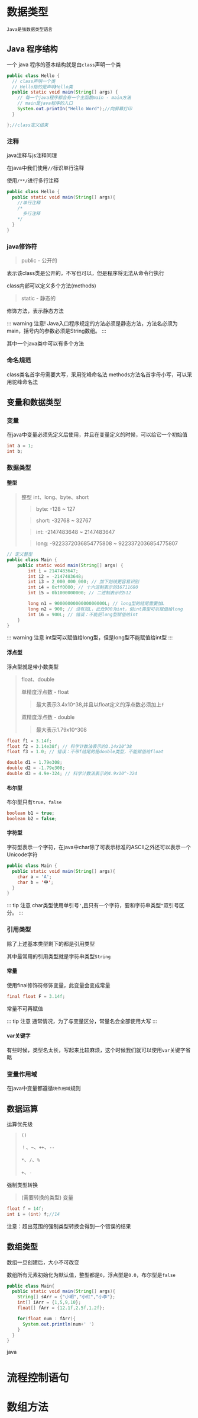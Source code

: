 <!-- 快速入门 -->

# 数据类型

`Java是强数据类型语言`

## Java 程序结构

一个 java 程序的基本结构就是由`class`声明一个类

```java
public class Hello {
  // class声明一个类
  // Hello指的是声明Hello类
  public static void main(String[] args) {
    // 每一个java程序都会有一个主函数main - main方法
    // main是java程序的入口
    System.out.printIn("Hello Word");//向屏幕打印
  }

};//class定义结束
```

### 注释

java注释与js注释同理

在java中我们使用`//`标识单行注释

使用`/**/`进行多行注释

```java
public class Hello {
  public static void main(String[] args){
    //单行注释
    /*
      多行注释
    */
  }
}
```

### java修饰符

> public - 公开的

表示该class类是公开的，不写也可以，但是程序将无法从命令行执行

class内部可以定义多个方法(methods)

> static - 静态的

修饰方法，表示静态方法

::: warning 注意!
Java入口程序规定的方法必须是静态方法，方法名必须为main，括号内的参数必须是String数组。
:::

其中一个java类中可以有多个方法

### 命名规范

class类名首字母需要大写，采用驼峰命名法
methods方法名首字母小写，可以采用驼峰命名法

## 变量和数据类型

### 变量

在java中变量必须先定义后使用，并且在变量定义的时候，可以给它一个初始值

```java
int a = 1;
int b;
```
### 数据类型

#### 整型

> 整型 int、long、byte、short
>
> > byte: -128 ~ 127
>
> > short: -32768 ~ 32767
>
> > int: -2147483648 ~ 2147483647
>
> > long: -9223372036854775808 ~ 9223372036854775807

```java
// 定义整型
public class Main {
    public static void main(String[] args) {
        int i = 2147483647;
        int i2 = -2147483648;
        int i3 = 2_000_000_000; // 加下划线更容易识别
        int i4 = 0xff0000; // 十六进制表示的16711680
        int i5 = 0b1000000000; // 二进制表示的512

        long n1 = 9000000000000000000L; // long型的结尾需要加L
        long n2 = 900; // 没有加L，此处900为int，但int类型可以赋值给long
        int i6 = 900L; // 错误：不能把long型赋值给int
    }
}
```

::: warning 注意
int型可以赋值给long型，但是long型不能赋值给int型
:::

#### 浮点型

浮点型就是带小数类型

> float、double
>
> 单精度浮点数 - float
> > 最大表示3.4x10^38,并且以float定义的浮点数必须加上`f`
>
> 双精度浮点数 - double
> > 最大表示1.79x10^308

```java
float f1 = 3.14f;
float f2 = 3.14e38f; // 科学计数法表示的3.14x10^38
float f3 = 1.0; // 错误：不带f结尾的是double类型，不能赋值给float

double d1 = 1.79e308;
double d2 = -1.79e308;
double d3 = 4.9e-324; // 科学计数法表示的4.9x10^-324
```

#### 布尔型

布尔型只有`true`、`false`

```java
boolean b1 = true;
boolean b2 = false;
```

#### 字符型

字符型表示一个字符，在java中char除了可表示标准的ASCII之外还可以表示一个Unicode字符

```java
public class Main {
  public static void main(String[] args){
    char a = 'A';
    char b = '中';
  }
}
```
::: tip 注意
char类型使用单引号`'`,且只有一个字符，要和字符串类型`"`双引号区分。
:::

### 引用类型

除了上述基本类型剩下的都是引用类型

其中最常用的引用类型就是字符串类型`String`

#### 常量

使用final修饰符修饰变量，此变量会变成常量

```java
final float F = 3.14f;
```

常量不可再赋值

::: tip 注意
通常情况，为了与变量区分，常量名会全部使用大写
:::

#### var关键字

有些时候，类型名太长，写起来比较麻烦，这个时候我们就可以使用`var`关键字省略

### 变量作用域

在java中变量都遵循`块作用域`规则

## 数据运算

运算优先级

> `()`
>
> `！`、`~`、`++`、`--`
>
> `*`、`/`、`%`
>
> `+`、`-`

强制类型转换

> (需要转换的类型) 变量

```java
float f = 14f;
int i = (int) f;//14
```

注意：超出范围的强制类型转换会得到一个错误的结果

## 数组类型

数组一旦创建后，大小不可改变

数组所有元素初始化为默认值，整型都是`0`，浮点型是`0.0`，布尔型是`false`

```java
public class Main{
  public static void main(String[] args){
    String[] sArr = {"小明","小红","小李"};
    int[] iArr = {1,5,9,10};
    float[] fArr = {12.1f,2.5f,1.2f};

    for(float num : fArr){
      System.out.println(num+' ')
    }
  }
}
```

java



# 流程控制语句

# 数组方法
